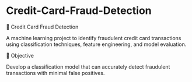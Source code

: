 # Credit-Card-Fraud-Detection

🔐 Credit Card Fraud Detection 

A machine learning project to identify fraudulent credit card transactions using classification techniques, feature engineering, and model evaluation.  

📌 Objective 

Develop a classification model that can accurately detect fraudulent transactions with minimal false positives.
